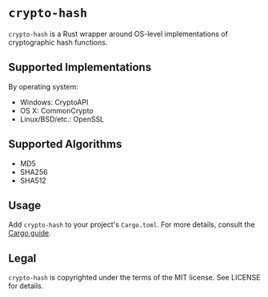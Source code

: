 # `crypto-hash`

`crypto-hash` is a Rust wrapper around OS-level implementations of cryptographic hash functions.

## Supported Implementations

By operating system:

* Windows: CryptoAPI
* OS X: CommonCrypto
* Linux/BSD/etc.: OpenSSL

## Supported Algorithms

* MD5
* SHA256
* SHA512

## Usage

Add `crypto-hash` to your project's `Cargo.toml`. For more details, consult the
[Cargo guide](http://doc.crates.io/guide.html#adding-dependencies).

## Legal

`crypto-hash` is copyrighted under the terms of the MIT license. See LICENSE for details.
